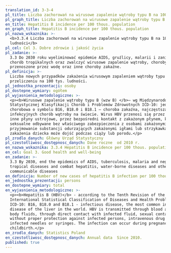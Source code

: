```yaml
---
translation_id: 3-3-4
pl_title: Liczba zachorowań na wirusowe zapalenie wątroby typu B na 100 tys. ludności
pl_graph_title: Liczba zachorowań na wirusowe zapalenie wątroby typu B na 100 tys. ludności
en_title: Hepatitis B incidence per 100 thous. population
en_graph_title: Hepatitis B incidence per 100 thous. population
pl_nazwa_wskaznika: >-
  <b>3.3.4 Liczba zachorowań na wirusowe zapalenie wątroby typu B na 100 tys.
  ludności</b>
pl_cel: Cel 3. Dobre zdrowie i jakość życia
pl_zadanie: >-
  3.3 Do 2030 roku wyeliminować epidemie AIDS, gruźlicy, malarii i zaniedbanych
  chorób tropikalnych oraz zwalczyć wirusowe zapalenie wątroby, choroby
  przenoszone przez wodę oraz inne choroby zakaźne.
pl_definicja: >-
  Liczba nowych przypadków zakażenia wirusowym zapaleniem wątroby typu B w
  przeliczeniu na 100 tys. ludności.
pl_jednostka_prezentacji: osoby
pl_dostepne_wymiary: ogółem
pl_wyjasnienia_metodologiczne: >-
  <p><b>Wirusowe zapalenie wątroby typu B (wzw B) </b>– wg Międzynarodowej
  Statystycznej Klasyfikacji Chorób i Problemów Zdrowotnych ICD-10: jednostka
  chorobowa o symbolu B16, B18.0 i B18.1 – choroba zakaźna, najczęstsza z
  infekcyjnych chorób wątroby na świecie. Wirus HBV przenosi się przez krew i
  inne płyny ustrojowe, przez bezpośredni kontakt z zakażonym płynem, kontakty
  seksualne odbywane bez właściwego zabezpieczenia z osobami zakażonymi, dożylne
  przyjmowanie substancji odurzających zakażonymi igłami lub strzykawkami. Do
  zakażenia dziecka może dojść podczas ciąży lub porodu.</p>
pl_zrodlo_danych: Główny Urząd Statystyczny
pl_czestotliwosc_dostępnosc_danych: Dane roczne  od 2010 r.
en_nazwa_wskaznika: 3.3.4 Hepatitis B incidence per 100 thous. population
en_cel: Goal 3. Good health and well-being
en_zadanie: >-
  3.3 By 2030, end the epidemics of AIDS, tuberculosis, malaria and neglected
  tropical diseases and combat hepatitis, water-borne diseases and other
  communicable diseases
en_definicja: Number of new cases of hepatitis B infection per 100 thous. population.
en_jednostka_prezentacji: persons
en_dostepne_wymiary: total
en_wyjasnienia_metodologiczne: >-
  <p><b>Hepatitis B (HBV)</b> - according to the Tenth Revision of the
  International Statistical Classification of Diseases and Health Problems
  ICD-10: B16, B18.0 and B18.1 - infectious disease, the most common infectious
  disease of the liver in the world. HBV is transmitted through blood and other
  body fluids, through direct contact with infected fluid, sexual contacts
  without proper protection against infected persons, intravenous drug use with
  infected needles or syringes. The infection can occur during pregnancy or
  childbirth.</p>
en_zrodlo_danych: Statistics Poland
en_czestotliwosc_dostępnosc_danych: Annual data  Since 2010.
published: true
---
```

